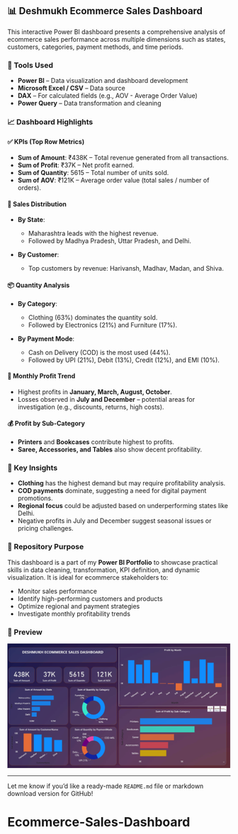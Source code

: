 ## 📊 Deshmukh Ecommerce Sales Dashboard

This interactive Power BI dashboard presents a comprehensive analysis of ecommerce sales performance across multiple dimensions such as states, customers, categories, payment methods, and time periods.

### 🔧 Tools Used

* **Power BI** – Data visualization and dashboard development
* **Microsoft Excel / CSV** – Data source
* **DAX** – For calculated fields (e.g., AOV - Average Order Value)
* **Power Query** – Data transformation and cleaning


### 📈 Dashboard Highlights

#### ✅ KPIs (Top Row Metrics)

* **Sum of Amount**: ₹438K – Total revenue generated from all transactions.
* **Sum of Profit**: ₹37K – Net profit earned.
* **Sum of Quantity**: 5615 – Total number of units sold.
* **Sum of AOV**: ₹121K – Average order value (total sales / number of orders).

#### 📍 Sales Distribution

* **By State**:

  * Maharashtra leads with the highest revenue.
  * Followed by Madhya Pradesh, Uttar Pradesh, and Delhi.

* **By Customer**:

  * Top customers by revenue: Harivansh, Madhav, Madan, and Shiva.

#### 📦 Quantity Analysis

* **By Category**:

  * Clothing (63%) dominates the quantity sold.
  * Followed by Electronics (21%) and Furniture (17%).

* **By Payment Mode**:

  * Cash on Delivery (COD) is the most used (44%).
  * Followed by UPI (21%), Debit (13%), Credit (12%), and EMI (10%).

#### 📅 Monthly Profit Trend

* Highest profits in **January, March, August, October**.
* Losses observed in **July and December** – potential areas for investigation (e.g., discounts, returns, high costs).

#### 💰 Profit by Sub-Category

* **Printers** and **Bookcases** contribute highest to profits.
* **Saree, Accessories, and Tables** also show decent profitability.


### 📌 Key Insights

* **Clothing** has the highest demand but may require profitability analysis.
* **COD payments** dominate, suggesting a need for digital payment promotions.
* **Regional focus** could be adjusted based on underperforming states like Delhi.
* Negative profits in July and December suggest seasonal issues or pricing challenges.


### 📂 Repository Purpose

This dashboard is a part of my **Power BI Portfolio** to showcase practical skills in data cleaning, transformation, KPI definition, and dynamic visualization. It is ideal for ecommerce stakeholders to:

* Monitor sales performance
* Identify high-performing customers and products
* Optimize regional and payment strategies
* Investigate monthly profitability trends

### 📸 Preview

![Ecommerce Dashboard](Ecommerse%20Sales%20Dashboard.png)

---

Let me know if you’d like a ready-made `README.md` file or markdown download version for GitHub!
# Ecommerce-Sales-Dashboard
